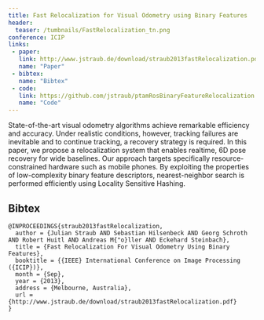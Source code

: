 ```yaml
---
title: Fast Relocalization for Visual Odometry using Binary Features
header:
  teaser: /tumbnails/FastRelocalization_tn.png
conference: ICIP
links: 
 - paper: 
   link: http://www.jstraub.de/download/straub2013fastRelocalization.pdf
   name: "Paper"
 - bibtex: 
   name: "Bibtex"
 - code: 
   link: https://github.com/jstraub/ptamRosBinaryFeatureRelocalization
   name: "Code"
---
```


State-of-the-art visual odometry algorithms achieve remarkable efficiency and
accuracy. Under realistic conditions, however, tracking failures are inevitable
and to continue tracking, a recovery strategy is required. In this paper, we
propose a relocalization system that enables realtime, 6D pose recovery for
wide baselines. Our approach targets specifically resource-constrained hardware
such as mobile phones. By exploiting the properties of low-complexity binary
feature descriptors, nearest-neighbor search is performed efficiently using
Locality Sensitive Hashing.

## Bibtex <a id="bibtex"></a>
```
@INPROCEEDINGS{straub2013fastRelocalization,
  author = {Julian Straub AND Sebastian Hilsenbeck AND Georg Schroth AND Robert Huitl AND Andreas M{"o}ller AND Eckehard Steinbach},
  title = {Fast Relocalization For Visual Odometry Using Binary Features},
  booktitle = {{IEEE} International Conference on Image Processing ({ICIP})},
  month = {Sep},
  year = {2013},
  address = {Melbourne, Australia},
  url = {http://www.jstraub.de/download/straub2013fastRelocalization.pdf}
}
```

